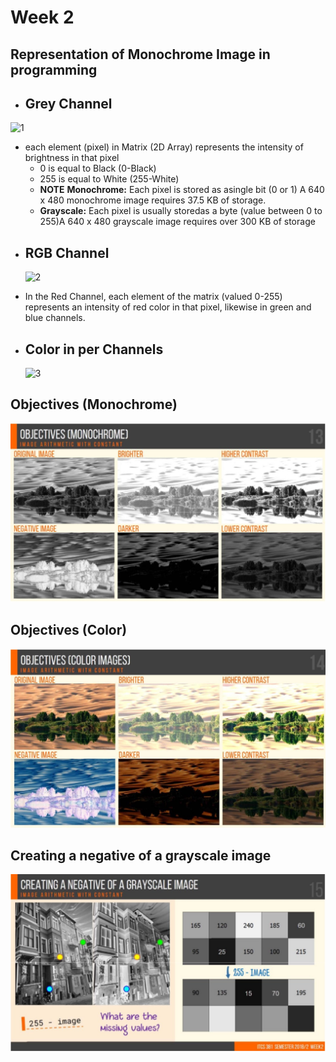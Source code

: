 # Week 2

## Representation of Monochrome Image in programming
  - ## Grey Channel
   ![1](https://www.spacetelescope.org/static/projects/img/imgproc_fig2.jpg)
  * each element (pixel) in Matrix (2D Array) represents the intensity of brightness in that pixel 
    * 0 is equal to Black (0-Black)
    * 255 is equal to White (255-White)
    *  **NOTE** **Monochrome:** Each pixel is stored as asingle bit (0 or 1) A 640 x 480 monochrome image requires 37.5 KB of storage.
    *  **Grayscale:** Each pixel is usually storedas a byte (value between 0
to 255)A 640 x 480 grayscale image requires over 300 KB of storage

  - ## RGB Channel 
    ![2](https://www.researchgate.net/profile/Dennis_Wee_Neo/publication/260038465/figure/fig1/AS:297304901865489@1447894420867/Results-of-image-processing-by-MATLAB-a-RGB-matrix-for-original-image-b-simu-lated.png)
  * In the Red Channel, each element of the matrix (valued 0-255) represents an intensity of red color in that pixel, likewise in green and blue channels.
  - ## Color in per Channels
    ![3](https://slideplayer.com/slide/9806828/32/images/43/Comparison+RGB+CMY+CMYK+YIQ+HSV+HSL.jpg)
## Objectives (Monochrome)
  ![mono](https://raw.githubusercontent.com/SunatP/ITCS381_Multimedia/master/img/monochrome.jpg)
## Objectives (Color)  
  ![color](https://raw.githubusercontent.com/SunatP/ITCS381_Multimedia/master/img/color.jpg)
## Creating a negative of a grayscale image
  ![neg](https://raw.githubusercontent.com/SunatP/ITCS381_Multimedia/master/img/negative.jpg)